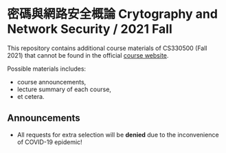 # 密碼與網路安全概論 Crytography and Network Security / 2021 Fall

This repository contains additional course materials of CS330500 (Fall 2021) that cannot be found in
the official [course website](http://is.cs.nthu.edu.tw/course/2021Fall/CS330500/).

Possible materials includes:

* course announcements,
* lecture summary of each course,
* et cetera.

## Announcements

* All requests for extra selection will be **denied** due to the inconvenience of COVID-19 epidemic!


